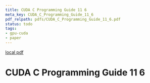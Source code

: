 ```yaml
---
title: CUDA C Programming Guide 11 6
meta_key: CUDA_C_Programming_Guide_11_6
pdf_relpath: pdfs/CUDA_C_Programming_Guide_11_6.pdf
status: todo
tags:
- gpu-cuda
- paper
---
```


[local pdf](../../../pdfs/CUDA_C_Programming_Guide_11_6.pdf)

# CUDA C Programming Guide 11 6
